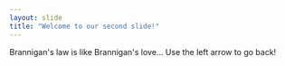 ```yaml
---
layout: slide
title: "Welcome to our second slide!"
---
```

Brannigan's law is like Brannigan's love...
Use the left arrow to go back!
